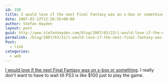 ```yaml
---
id: 338
title: I would love if the next Final Fantasy was on x-box or something
date: 2007-03-22T13:28:55+00:00
author: Stefan Hayden
layout: post
guid: http://www.stefanhayden.com/blog/2007/03/22/i-would-love-if-the-next-final-fantasy-was-on-x-box-or-something/
permalink: /blog/2007/03/22/i-would-love-if-the-next-final-fantasy-was-on-x-box-or-something/
Post:
  - link
categories:
  - web
---
```

<p><a href="http://www.joystiq.com/2007/03/22/final-fantasy-xiii-exclusivity-in-discussion-says-sony-france/">I would love if the next Final Fantasy was on x-box or something</a>. I really don't want to have to wait till PS3 is like $100 just to play the game.
</p>
